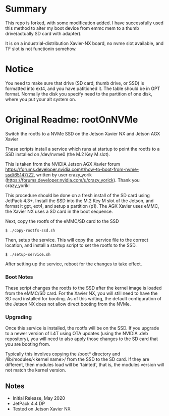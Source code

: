 
# Summary
This repo is forked, with some modification added.
I have successfully used this method to alter my boot device from emmc mem to a thumb drive(actually SD card with adapter).

It is on a industrial-distribution Xavier-NX board, no nvme slot available, and TF slot is not functionin somehow.

# Notice

You need to make sure that drive (SD card, thumb drive, or SSD) is formatted into ext4, and you have patitioned it. 
The table should be in GPT format.
Normally the disk you specify need to the partition of one disk, where you put your alt system on.


# Original Readme: rootOnNVMe
Switch the rootfs to a NVMe SSD on the Jetson Xavier NX and Jetson AGX Xavier

These scripts install a service which runs at startup to point the rootfs to a SSD installed on /dev/nvme0 (the M.2 Key M slot).

This is taken from the NVIDIA Jetson AGX Xavier forum https://forums.developer.nvidia.com/t/how-to-boot-from-nvme-ssd/65147/22, written by user crazy_yorik (https://forums.developer.nvidia.com/u/crazy_yorick). Thank you crazy_yorik!

This procedure should be done on a fresh install of the SD card using JetPack 4.3+. Install the SSD into the M.2 Key M slot of the Jetson, and format it gpt, ext4, and setup a partition (p1). The AGX Xavier uses eMMC, the Xavier NX uses a SD card in the boot sequence.



Next, copy the rootfs of the eMMC/SD card to the SSD
```
$ ./copy-rootfs-ssd.sh
```

Then, setup the service. This will copy the .service file to the correct location, and install a startup script to set the rootfs to the SSD.
```
$ ./setup-service.sh
```

After setting up the service, reboot for the changes to take effect.

### Boot Notes
These script changes the rootfs to the SSD after the kernel image is loaded from the eMMC/SD card. For the Xavier NX, you will still need to have the SD card installed for booting. As of this writing, the default configuration of the Jetson NX does not allow direct booting from the NVMe.

### Upgrading
Once this service is installed, the rootfs will be on the SSD. If you upgrade to a newer version of L4T using OTA updates (using the NVIDIA .deb repository), you will need to also apply those changes to the SD card that you are booting from.

Typically this involves copying the /boot* directory and /lib/modules/\<kernel name\>/ from the SSD to the SD card. If they are different, then modules load will be 'tainted', that is, the modules version will not match the kernel version.


## Notes
* Initial Release, May 2020
* JetPack 4.4 DP
* Tested on Jetson Xavier NX

